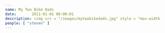 ```yaml
---
name: My Two Bike Dads
date:       2011-01-01 00:00:01
description: <img src = "/images/mytwobikedads.jpg" style = "max-width:100%;" /> <br> Charleston
people: [ "steven" ]
---
```

